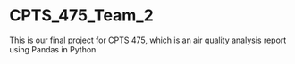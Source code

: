 # CPTS_475_Team_2
This is our final project for CPTS 475, which is an air quality analysis report using Pandas in Python
